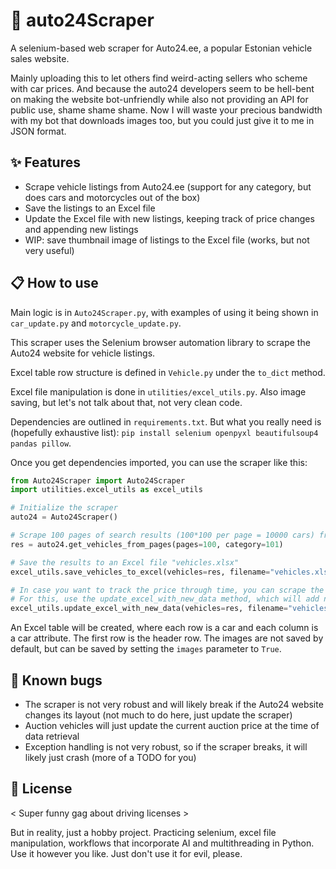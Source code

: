 # 🚗 auto24Scraper

A selenium-based web scraper for Auto24.ee, a popular Estonian vehicle sales website.

Mainly uploading this to let others find weird-acting sellers who scheme with car prices.
And because the auto24 developers seem to be hell-bent on making the website bot-unfriendly while also not providing an API for public use, shame shame shame.
Now I will waste your precious bandwidth with my bot that downloads images too, but you could just give it to me in JSON format.

## ✨ Features

- Scrape vehicle listings from Auto24.ee (support for any category, but does cars and motorcycles out of the box)
- Save the listings to an Excel file
- Update the Excel file with new listings, keeping track of price changes and appending new listings
- WIP: save thumbnail image of listings to the Excel file (works, but not very useful)


## 📋 How to use

Main logic is in `Auto24Scraper.py`, with examples of using it being shown in `car_update.py` and `motorcycle_update.py`.

This scraper uses the Selenium browser automation library to scrape the Auto24 website for vehicle listings.

Excel table row structure is defined in `Vehicle.py` under the `to_dict` method.

Excel file manipulation is done in `utilities/excel_utils.py`. Also image saving, but let's not talk about that, not very clean code.

Dependencies are outlined in `requirements.txt`. But what you really need is (hopefully exhaustive list):
`pip install selenium openpyxl beautifulsoup4 pandas pillow`. 

Once you get dependencies imported, you can use the scraper like this:

```python
from Auto24Scraper import Auto24Scraper
import utilities.excel_utils as excel_utils

# Initialize the scraper
auto24 = Auto24Scraper()

# Scrape 100 pages of search results (100*100 per page = 10000 cars) from the "Cars" category
res = auto24.get_vehicles_from_pages(pages=100, category=101)

# Save the results to an Excel file "vehicles.xlsx"
excel_utils.save_vehicles_to_excel(vehicles=res, filename="vehicles.xlsx", images=False)

# In case you want to track the price through time, you can scrape the page again at a new point in time and append results
# For this, use the update_excel_with_new_data method, which will add new row for vehicles that are new and add new column for updated vehicles
excel_utils.update_excel_with_new_data(vehicles=res, filename="vehicles.xlsx")
```

An Excel table will be created, where each row is a car and each column is a car attribute. 
The first row is the header row. The images are not saved by default, but can be saved by setting the `images` parameter to `True`.

## 🐞 Known bugs

- The scraper is not very robust and will likely break if the Auto24 website changes its layout (not much to do here, just update the scraper)
- Auction vehicles will just update the current auction price at the time of data retrieval
- Exception handling is not very robust, so if the scraper breaks, it will likely just crash (more of a TODO for you)

## 📜 License
< Super funny gag about driving licenses >

But in reality, just a hobby project.
Practicing selenium, excel file manipulation, workflows that incorporate AI and multithreading in Python.
Use it however you like. Just don't use it for evil, please.

